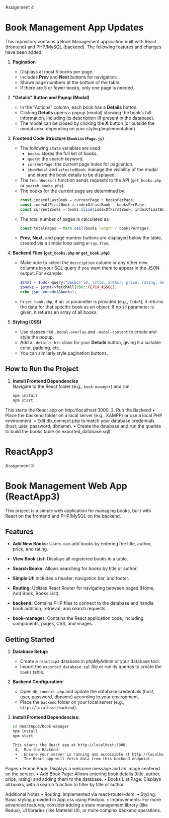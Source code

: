Assignment 4
# Book Management App Updates

This repository contains a Book Management application built with React (frontend) and PHP/MySQL (backend). The following features and changes have been added:

1. **Pagination**  
   - Displays at most 5 books per page.
   - Includes **Prev** and **Next** buttons for navigation.
   - Shows page numbers at the bottom of the table.
   - If there are 5 or fewer books, only one page is needed.

2. **"Details" Button and Popup (Modal)**  
   - In the "Actions" column, each book has a **Details** button.
   - Clicking **Details** opens a popup (modal) showing the book’s full information, including its description (if present in the database).
   - The modal can be closed by clicking the **X** button (or outside the modal area, depending on your styling/implementation).

3. **Frontend Code Structure (`BookListPage.js`)**  
   - The following `state` variables are used:
     - `books`: stores the full list of books.  
     - `query`: the search keyword.  
     - `currentPage`: the current page index for pagination.  
     - `showModal` and `selectedBook`: manage the visibility of the modal and store the book details to be displayed.
   - The `fetchBooks()` function sends requests to the API (`get_books.php` or `search_books.php`).
   - The books for the current page are determined by:
     ```js
     const indexOfLastBook = currentPage * booksPerPage;
     const indexOfFirstBook = indexOfLastBook - booksPerPage;
     const currentBooks = books.slice(indexOfFirstBook, indexOfLastBook);
     ```
   - The total number of pages is calculated as:
     ```js
     const totalPages = Math.ceil(books.length / booksPerPage);
     ```
   - **Prev**, **Next**, and page number buttons are displayed below the table, created via a simple loop using `Array.from`.

4. **Backend Files (`get_books.php` or `get_book.php`)**  
   - Make sure to select the `description` column or any other new columns in your SQL query if you want them to appear in the JSON output. For example:
     ```php
     $stmt = $pdo->query("SELECT id, title, author, price, rating, description FROM books ORDER BY id DESC");
     $books = $stmt->fetchAll(PDO::FETCH_ASSOC);
     echo json_encode($books);
     ```
   - In `get_book.php`, if an `id` parameter is provided (e.g., `?id=5`), it returns the data for that specific book as an object. If no `id` parameter is given, it returns an array of all books.

5. **Styling (CSS)**  
   - Use classes like `.modal-overlay` and `.modal-content` to create and style the popup.
   - Add a `.details-btn` class for your **Details** button, giving it a suitable color, padding, etc.
   - You can similarly style pagination buttons.

## How to Run the Project

1. **Install Frontend Dependencies**  
   Navigate to the React folder (e.g., `book-manager`) and run:
   ```bash
   npm install
   npm start

This starts the React app on http://localhost:3000.
	2.	Run the Backend
	•	Place the backend folder on a local server (e.g., XAMPP) or use a local PHP environment.
	•	Edit db_connect.php to match your database credentials (host, user, password, dbname).
	•	Create the database and run the queries to build the books table (in exported_database.sql).

 
 
# ReactApp3
Assignment 3


# Book Management Web App (ReactApp3)

This project is a simple web application for managing books, built with React on the frontend and PHP/MySQL on the backend.

## Features

- **Add New Books:** Users can add books by entering the title, author, price, and rating.
- **View Book List:** Displays all registered books in a table.
- **Search Books:** Allows searching for books by title or author.
- **Simple UI:** Includes a header, navigation bar, and footer.
- **Routing:** Utilizes React Router for navigating between pages (Home, Add Book, Books List).

- **backend:** Contains PHP files to connect to the database and handle book addition, retrieval, and search requests.
- **book-manager:** Contains the React application code, including components, pages, CSS, and images.

## Getting Started

1. **Database Setup:**
   - Create a `reactapp3` database in phpMyAdmin or your database tool.
   - Import the `exported_database.sql` file or run its queries to create the `books` table.

2. **Backend Configuration:**
   - Open `db_connect.php` and update the database credentials (host, user, password, dbname) according to your environment.
   - Place the `backend` folder on your local server (e.g., `http://localhost/backend`).

3. **Install Frontend Dependencies:**
   ```bash
   cd ReactApp3/book-manager
   npm install
   npm start

   This starts the React app at http://localhost:3000.
	4.	Run the Backend:
	•	Ensure your server is running and accessible at http://localhost/backend.
	•	The React app will fetch data from this backend endpoint.

Pages
	•	Home Page: Displays a welcome message and an image centered on the screen.
	•	Add Book Page: Allows entering book details (title, author, price, rating) and adding them to the database.
	•	Books List Page: Displays all books, with a search function to filter by title or author.

Additional Notes
	•	Routing: Implemented via react-router-dom.
	•	Styling: Basic styling provided in App.css using Flexbox.
	•	Improvements: For more advanced features, consider adding a state management library (like Redux), UI libraries (like Material UI), or more complex backend operations.

